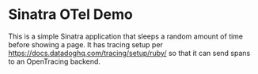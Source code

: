 # Sinatra OTel Demo

This is a simple Sinatra application that sleeps a random amount of time before showing a page. It has tracing setup per https://docs.datadoghq.com/tracing/setup/ruby/ so that it can send spans to an OpenTracing backend.

